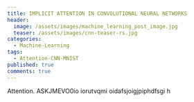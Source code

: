 ```yaml
---
title: IMPLICIT ATTENTION IN CONVOLUTIONAL NEURAL NETWORKS
header:
  image: /assets/images/machine_learning_post_image.jpg
  teaser: /assets/images/cnn-teaser-rs.jpg
categories:
  - Machine-Learning
tags:
  - Attention-CNN-MNIST
published: true
comments: true
---
```


Attention.
ASKJMEVO0io iorutvqmi oidafsjoigjpiphdfsgi h
